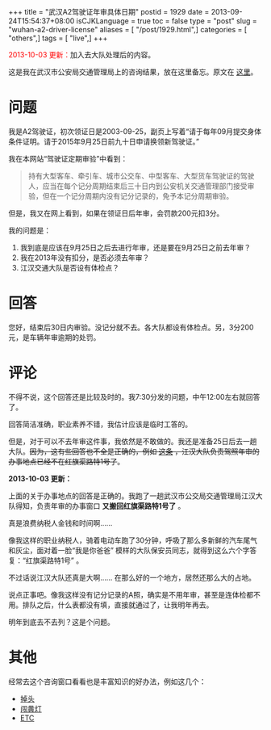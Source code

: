 +++
title = "武汉A2驾驶证年审具体日期"
postid = 1929
date = 2013-09-24T15:54:37+08:00
isCJKLanguage = true
toc = false
type = "post"
slug = "wuhan-a2-driver-license"
aliases = [ "/post/1929.html",]
categories = [ "others",]
tags = [ "live",]
+++


<span style="color:red">2013-10-03 更新：</span>加入去大队处理后的内容。


这是我在武汉市公安局交通管理局上的咨询结果，放在这里备忘。原文在 [这里](http://www.whjg.gov.cn/tabid/140/Default.aspx?ItemId=85299)。

# 问题

我是A2驾驶证，初次领证日是2003-09-25，副页上写着“请于每年09月提交身体条件证明。请于2015年9月25日前九十日申请换领新驾驶证。”

我在本网站“驾驶证定期审验”中看到：

> 持有大型客车、牵引车、城市公交车、中型客车、大型货车驾驶证的驾驶人，应当在每个记分周期结束后三十日内到公安机关交通管理部门接受审验，但在一个记分周期内没有记分记录的，免予本记分周期审验。

但是，我又在网上看到，如果在领证日后年审，会罚款200元扣3分。

我的问题是： <!--more-->

1.  我到底是应该在9月25日之后去进行年审，还是要在9月25日之前去年审？
2.  我在2013年没有扣分，是否必须去年审？
3.  江汉交通大队是否设有体检点？

# 回答

您好，结束后30日内审验。没记分就不去。各大队都设有体检点。另，3分200元，是车辆年审逾期的处罚。

# 评论

不得不说，这个回答还是比较及时的。我7:30分发的问题，中午12:00左右就回答了。

回答简洁准确，职业素养不错，我估计应该是临时工答的。

但是，对于可以不去年审这件事，我依然是不敢做的。我还是准备25日后去一趟大队。~~因为，这有些回答也不全是正确的，例如 [这条](http://www.whjg.gov.cn/tabid/140/Default.aspx?ItemId=85316) ，江汉大队负责驾照年审的办事地点已经不在红旗渠路特1号了~~。

**2013-10-03 更新：**

上面的关于办事地点的回答是正确的。我跑了一趟武汉市公交局交通管理局江汉大队得知，负责年审的办事窗口 **又搬回红旗渠路特1号了** 。

真是浪费纳税人金钱和时间啊……

像我这样的职业纳税人，骑着电动车跑了30分钟，呼吸了那么多新鲜的汽车尾气和灰尘，面对着一脸“我是你爸爸” 模样的大队保安员同志，就得到这么六个字答复：“红旗渠路特1号” 。

不过话说江汉大队还真是大啊…… 在那么好的一个地方，居然还那么大的占地。

说点正事吧。像我这样没有记分记录的A照，确实是不用年审，甚至是连体检都不用。排队之后，什么表都没有填，直接就通过了，让我明年再去。

明年到底去不去列？这是个问题。

# 其他

经常去这个咨询窗口看看也是丰富知识的好办法，例如这几个：

-   [掉头](http://www.whjg.gov.cn/tabid/140/Default.aspx?ItemId=85405)
-   [闯黄灯](http://www.whjg.gov.cn/tabid/140/Default.aspx?ItemId=85243)
-   [ETC](http://www.whjg.gov.cn/tabid/140/Default.aspx?ItemId=85366)
